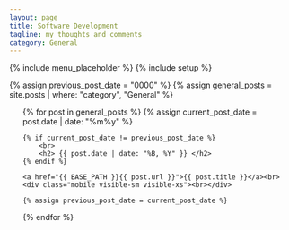 ```yaml
---
layout: page
title: Software Development
tagline: my thoughts and comments
category: General
---
```

{% include menu_placeholder %}
{% include setup %}

{% assign previous_post_date = "0000" %}
{% assign general_posts = site.posts | where: "category", "General" %}

<ul>
  {% for post in  general_posts %}
    {% assign current_post_date =  post.date | date: "%m%y" %}

    {% if current_post_date != previous_post_date %}
        <br>
        <h2> {{ post.date | date: "%B, %Y" }} </h2>
    {% endif %}

    <a href="{{ BASE_PATH }}{{ post.url }}">{{ post.title }}</a><br>
    <div class="mobile visible-sm visible-xs"><br></div>

    {% assign previous_post_date = current_post_date %}
  {% endfor %}
</ul>

